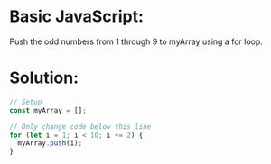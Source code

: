 # Basic JavaScript:
Push the odd numbers from 1 through 9 to myArray using a for loop.
# Solution:
```javascript
// Setup
const myArray = [];

// Only change code below this line
for (let i = 1; i < 10; i += 2) {
  myArray.push(i);
}
```

